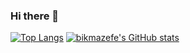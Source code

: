 ### Hi there 👋

[![Top Langs](https://github-readme-stats.vercel.app/api/top-langs/?username=bikmazefe)](https://github.com/bikmazefe/github-readme-stats)
[![bikmazefe's GitHub stats](https://github-readme-stats.vercel.app/api?username=bikmazefe&show_icons=true&theme=radical)](https://github.com/bikmazefe/github-readme-stats)

<!--
**bikmazefe/bikmazefe** is a ✨ _special_ ✨ repository because its `README.md` (this file) appears on your GitHub profile.

Here are some ideas to get you started:

- 🔭 I’m currently working on ...
- 🌱 I’m currently learning ...
- 👯 I’m looking to collaborate on ...
- 🤔 I’m looking for help with ...
- 💬 Ask me about ...
- 📫 How to reach me: ...
- 😄 Pronouns: ...
- ⚡ Fun fact: ...
-->
